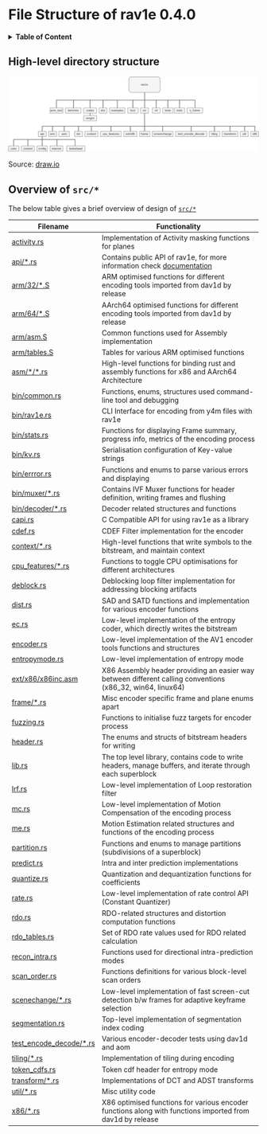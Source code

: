 
# File Structure of rav1e 0.4.0

<details>
<summary><b>Table of Content</b></summary>

- [High-level directory structure](#high-level-directory-structure)
- [Overview of `src/*`](#overview-of-src)
</details>

## High-level directory structure

![Image](structure.png)

Source: [draw.io](structure.drawio)

##  Overview of `src/*`

The below table gives a brief overview of design of [`src/*`](../src/)

| Filename                                              | Functionality                                                                                              |
| ----------------------------------------------------- | ---------------------------------------------------------------------------------------------------------- |
| [activity.rs](../src/activity.rs)                     | Implementation of Activity masking functions for planes                                                    |
| [api/*.rs](../src/api/)                               | Contains public API of rav1e, for more information check [documentation](https://docs.rs/rav1e/)           |
| [arm/32/*.S](../src/arm/32/)                          | ARM optimised functions for different encoding tools imported from dav1d by release                        |
| [arm/64/*.S](../src/arm/64)                           | AArch64 optimised functions for different encoding tools imported from dav1d by release                    |
| [arm/asm.S](../src/arm/asm.S)                         | Common functions used for Assembly implementation                                                          |
| [arm/tables.S](../src/arm/tables.S)                   | Tables for various ARM optimised functions                                                                 |
| [asm/\*/*.rs](../src/asm/)                            | High-level functions for binding rust and assembly functions for x86 and AArch64 Architecture              |
| [bin/common.rs](../src/bin/common.rs)                 | Functions, enums, structures used command-line tool and debugging                                          |
| [bin/rav1e.rs](../src/bin/rav1e.rs)                   | CLI Interface for encoding from y4m files with rav1e                                                       |
| [bin/stats.rs](../src/bin/stats.rs)                   | Functions for displaying Frame summary, progress info, metrics of the encoding process                     |
| [bin/kv.rs](../src/bin/kv.rs)                         | Serialisation configuration of Key-value strings                                                           |
| [bin/errror.rs](../src/bin/error.rs)                  | Functions and enums to parse various errors and displaying                                                 |
| [bin/muxer/*.rs](../src/bin/muxer/)                   | Contains IVF Muxer functions for header definition, writing frames and flushing                            |
| [bin/decoder/*.rs](../src/bin/decoder/)               | Decoder related structures and functions                                                                   |
| [capi.rs](../src/capi.rs)                             | C Compatible API for using rav1e as a library                                                              |
| [cdef.rs](../src/cdef.rs)                             | CDEF Filter implementation for the encoder                                                                 |
| [context/*.rs](../src/context/)                       | High-level functions that write symbols to the bitstream, and maintain context                             |
| [cpu_features/*.rs](../src/cpu_features)              | Functions to toggle CPU optimisations for different architectures                                          |
| [deblock.rs](../src/deblock.rs)                       | Deblocking loop filter implementation for addressing blocking artifacts                                    |
| [dist.rs](../src/dist.rs)                             | SAD and SATD functions and implementation for various encoder functions                                    |
| [ec.rs](../src/ec.rs)                                 | Low-level implementation of the entropy coder, which directly writes the bitstream                         |
| [encoder.rs](../src/encoder.rs)                       | Low-level implementation of the AV1 encoder tools functions and structures                                 |
| [entropymode.rs](../src/entropymode.rs)               | Low-level implementation of entropy mode                                                                   |
| [ext/x86/x86inc.asm](../src/ext/x86/x86inc.asm)       | X86 Assembly header providing an easier way between different calling conventions (x86_32, win64, linux64) |
| [frame/*.rs](../src/frame/)                           | Misc encoder specific frame and plane enums apart                                                          |
| [fuzzing.rs](../src/fuzzing.rs)                       | Functions to initialise fuzz targets for encoder process                                                   |
| [header.rs](../src/header.rs)                         | The enums and structs of bitstream headers for writing                                                     |
| [lib.rs](../src/lib.rs)                               | The top level library, contains code to write headers, manage buffers, and iterate through each superblock |
| [lrf.rs](../src/lrf.rs)                               | Low-level implementation of Loop restoration filter                                                        |
| [mc.rs](../src/mc.rs)                                 | Low-level implementation of Motion Compensation of the encoding process                                    |
| [me.rs](../src/me.rs)                                 | Motion Estimation related structures and functions of the encoding process                                 |
| [partition.rs](../src/partition.rs)                   | Functions and enums to manage partitions (subdivisions of a superblock)                                    |
| [predict.rs](../src/predict.rs)                       | Intra and inter prediction implementations                                                                 |
| [quantize.rs](../src/quantize.rs)                     | Quantization and dequantization functions for coefficients                                                 |
| [rate.rs](../src/rate.rs)                             | Low-level implementation of rate control API (Constant Quantizer)                                          |
| [rdo.rs](../src/rdo.rs)                               | RDO-related structures and distortion computation functions                                                |
| [rdo_tables.rs](../src/rdo_tables.rs)                 | Set of RDO rate values used for RDO related calculation                                                    |
| [recon_intra.rs](../src/recon_intra.rs)               | Functions used for directional intra-prediction modes                                                      |
| [scan_order.rs](../src/scan_order.rs)                 | Functions definitions for various block-level scan orders                                                  |
| [scenechange/*.rs](../src/scenechange)                | Low-level implementation of fast screen-cut detection b/w frames for adaptive keyframe selection           |
| [segmentation.rs](../src/segmentation.rs)             | Top-level implementation of segmentation index coding                                                      |
| [test_encode_decode/*.rs](../src/test_encode_decode/) | Various encoder-decoder tests using dav1d and aom                                                          |
| [tiling/*.rs](../src/tiling/)                         | Implementation of tiling during encoding                                                                   |
| [token_cdfs.rs](../src/token_cdfs.rs)                 | Token cdf header for entropy mode                                                                          |
| [transform/*.rs](../src/transform)                    | Implementations of DCT and ADST transforms                                                                 |
| [util/*.rs](../src/util/)                             | Misc utility code                                                                                          |
| [x86/*.rs](../src/x86)                                | X86 optimised functions for various encoder functions along with functions imported from dav1d by release  |

